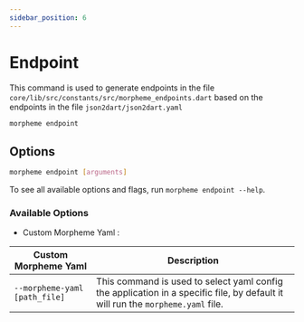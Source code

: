 ```yaml
---
sidebar_position: 6
---
```


# Endpoint

This command is used to generate endpoints in the file `core/lib/src/constants/src/morpheme_endpoints.dart` based on the endpoints in the file `json2dart/json2dart.yaml`

```bash
morpheme endpoint
```

## Options

```bash
morpheme endpoint [arguments]
```

To see all available options and flags, run `morpheme endpoint --help`.

### Available Options

- Custom Morpheme Yaml :

| Custom Morpheme Yaml | Description |
|----------|-------------|
| `--morpheme-yaml [path_file]` | This command is used to select yaml config the application in a specific file, by default it will run the `morpheme.yaml` file. |
